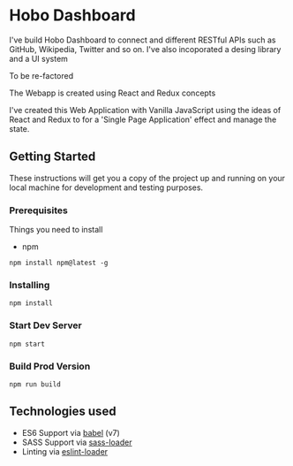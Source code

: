 # Hobo Dashboard

I've build Hobo Dashboard to connect and different RESTful APIs such as GitHub, Wikipedia, Twitter and so on. 
I've also incoporated a desing library and a UI system

To be re-factored



The Webapp is created using React and Redux concepts

I've created this Web Application with Vanilla JavaScript using the ideas of React and Redux to for a 'Single Page Application' effect and manage the state. 

## Getting Started

These instructions will get you a copy of the project up and running on your local machine for development and testing purposes.


### Prerequisites

Things you need to install

- npm

```
npm install npm@latest -g
```

### Installing


```
npm install
```

### Start Dev Server

```
npm start
```

### Build Prod Version

```
npm run build
```

## Technologies used

* ES6 Support via [babel](https://babeljs.io/) (v7)
* SASS Support via [sass-loader](https://github.com/jtangelder/sass-loader)
* Linting via [eslint-loader](https://github.com/MoOx/eslint-loader)


